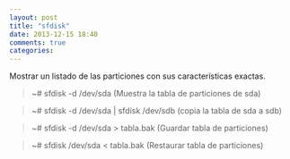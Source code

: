 ```yaml
---
layout: post
title: "sfdisk"
date: 2013-12-15 18:40
comments: true
categories: 
---
```

Mostrar un listado de las particiones con sus características exactas.

>~# sfdisk -d /dev/sda (Muestra la tabla de particiones de sda)

>~# sfdisk -d /dev/sda | sfdisk /dev/sdb (copia la tabla de sda a sdb)

>~# sfdisk -d /dev/sda > tabla.bak (Guardar tabla de particiones)

>~# sfdisk /dev/sda < tabla.bak (Restaurar tabla de particiones)

